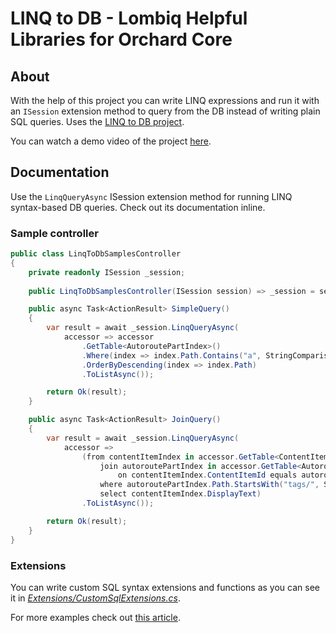 # LINQ to DB - Lombiq Helpful Libraries for Orchard Core



## About

With the help of this project you can write LINQ expressions and run it with an `ISession` extension method to query from the DB instead of writing plain SQL queries. Uses the [LINQ to DB project](https://linq2db.github.io/).

You can watch a demo video of the project [here](https://www.youtube.com/watch?v=ldJOdCSsWJo).


## Documentation

Use the `LinqQueryAsync` ISession extension method for running LINQ syntax-based DB queries. Check out its documentation inline.

### Sample controller

```csharp
public class LinqToDbSamplesController
{
    private readonly ISession _session;
        
    public LinqToDbSamplesController(ISession session) => _session = session;

    public async Task<ActionResult> SimpleQuery()
    {
        var result = await _session.LinqQueryAsync(
            accessor => accessor
                .GetTable<AutoroutePartIndex>()
                .Where(index => index.Path.Contains("a", StringComparison.OrdinalIgnoreCase))
                .OrderByDescending(index => index.Path)
                .ToListAsync());

        return Ok(result);
    }

    public async Task<ActionResult> JoinQuery()
    {
        var result = await _session.LinqQueryAsync(
            accessor =>
                (from contentItemIndex in accessor.GetTable<ContentItemIndex>()
                    join autoroutePartIndex in accessor.GetTable<AutoroutePartIndex>()
                        on contentItemIndex.ContentItemId equals autoroutePartIndex.ContentItemId
                    where autoroutePartIndex.Path.StartsWith("tags/", StringComparison.OrdinalIgnoreCase)
                    select contentItemIndex.DisplayText)
                .ToListAsync());

        return Ok(result);
    }
}
```

### Extensions

You can write custom SQL syntax extensions and functions as you can see it in *[Extensions/CustomSqlExtensions.cs](Extensions/CustomSqlExtensions.cs)*.

For more examples check out [this article](http://blog.linq2db.com/2016/06/how-to-teach-linq-to-db-convert-custom.html).
